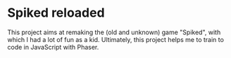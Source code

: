 # Spiked reloaded
This project aims at remaking the (old and unknown) game "Spiked", with which I had a lot of fun as a kid. Ultimately, this project helps me to train to code in JavaScript with Phaser.
